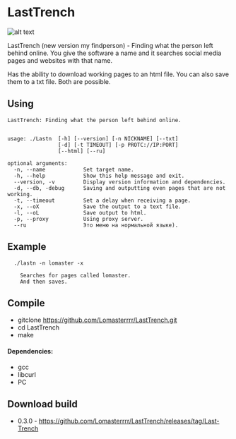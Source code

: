 # LastTrench
![alt text](https://i.imgur.com/N8SaIwS.png)


LastTrench (new version my findperson) - Finding what the person left behind online.
You give the software a name and it searches social media pages and websites with that name.

Has the ability to download working pages to an html file.
You can also save them to a txt file.
Both are possible.

## Using
```
LastTrench: Finding what the person left behind online.


usage: ./Lastn  [-h] [--version] [-n NICKNAME] [--txt]
                [-d] [-t TIMEOUT] [-p PROTC://IP:PORT]
                [--html] [--ru]

optional arguments:
  -n, --name            Set target name.
  -h, --help            Show this help message and exit.
  --version, -v         Display version information and dependencies.
  -d, --db, -debug      Saving and outputting even pages that are not working.
  -t, --timeout         Set a delay when receiving a page.
  -x, --oX              Save the output to a text file.
  -l, --oL              Save output to html.
  -p, --proxy           Using proxy server.
  --ru                  Это меню на нормальной языке).
```

## Example
```
  ./lastn -n lomaster -x
 
    Searches for pages called lomaster.
    And then saves.
```

## Compile
- gitclone https://github.com/Lomasterrrr/LastTrench.git
- cd LastTrench
- make

#### Dependencies:
- gcc
- libcurl
- PC

## Download build
- 0.3.0 - https://github.com/Lomasterrrr/LastTrench/releases/tag/Last-Trench
